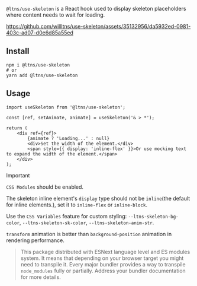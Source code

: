 `@ltns/use-skeleton` is a React hook used to display skeleton placeholders where content needs to wait for loading.


https://github.com/willltns/use-skeleton/assets/35132956/da5932ed-0981-403c-ad07-d0e6d85a55ed


## Install

```shell
npm i @ltns/use-skeleton
# or
yarn add @ltns/use-skeleton
```

## Usage

```tsx
import useSkeleton from '@ltns/use-skeleton';

const [ref, setAnimate, animate] = useSkeleton('& > *');

return (
	<div ref={ref}>
		{animate ? 'Loading...' : null}
		<div>Set the width of the element.</div>
		<span style={{ display: 'inline-flex' }}>Or use mocking text to expand the width of the element.</span>
	</div>
);
```

> [!IMPORTANT]
>
> `CSS Modules` should be enabled.
>
> The skeleton inline element's `display` type should not be `inline`(the default for inline elements.), set it to `inline-flex` or `inline-block`.
>
> Use the `CSS Variables` feature for custom styling: `--ltns-skeleton-bg-color`, `--ltns-skeleton-sk-color`, `--ltns-skeleton-anim-str`.
>
> `transform` animation is better than `background-position` animation in rendering performance.

> This package distributed with ESNext language level and ES modules system.
> It means that depending on your browser target you might need to transpile it. Every major
> bundler provides a way to transpile `node_modules` fully or partially.
> Address your bundler documentation for more details.
